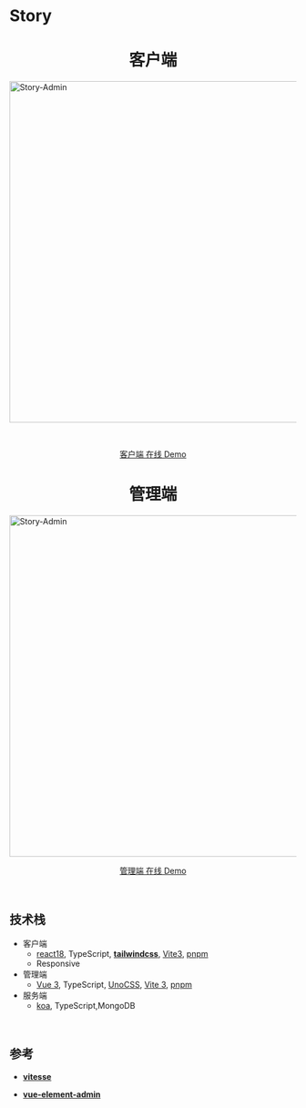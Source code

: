 
# Story

<p align='center'>
 <h1 align='center'>客户端</h1>
  <img src='https://cdn.jsdelivr.net/gh/xxydrr/my_pic/img/image-20221119233846049.png' alt='Story-Admin' width='600'/>
</p>
<br>

<p align='center'>
<a href="http://119.23.209.109/">客户端 在线 Demo</a>
</p>
<p align='center'>
<h1 align='center'>管理端</h1>
  <img src='https://cdn.jsdelivr.net/gh/xxydrr/my_pic/img/image-20221119234339916.png' alt='Story-Admin' width='600'/>
</p>

<p align='center'>
<a href="http://119.23.209.109:8080">管理端 在线 Demo</a>
</p>
<br>

## 技术栈

+ 客户端
  + [react18](https://github.com/facebook/react), TypeScript, **[tailwindcss](https://github.com/tailwindlabs/tailwindcss)**, [Vite3](https://github.com/vitejs/vite), [pnpm](https://pnpm.js.org/)
  + Responsive
+ 管理端
  + [Vue 3](https://github.com/vuejs/core), TypeScript, [UnoCSS](https://github.com/antfu/unocss),  [Vite 3](https://github.com/vitejs/vite),  [pnpm](https://pnpm.io/)
+ 服务端
  + [koa](https://github.com/koajs/koa), TypeScript,MongoDB

<br>

## 参考

+ **[vitesse](https://github.com/antfu/vitesse)**

+ **[vue-element-admin](https://github.com/PanJiaChen/vue-element-admin)**
